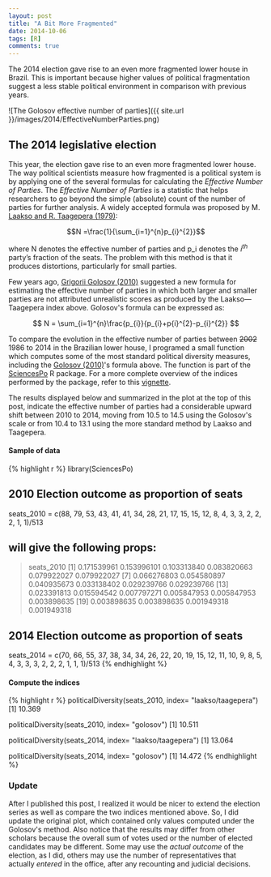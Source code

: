 ```yaml
---
layout: post
title: "A Bit More Fragmented" 
date: 2014-10-06
tags: [R]
comments: true
---
```


The 2014 election gave rise to an even more fragmented lower house in Brazil. This is important because higher values of political fragmentation suggest a less stable political environment in comparison with previous years.

![The Golosov effective number of parties]({{ site.url }}/images/2014/EffectiveNumberParties.png)

## The 2014 legislative election
This year, the election gave rise to an even more fragmented lower house. The way political scientists measure how fragmented is a political system is by applying one of the several formulas for calculating the *Effective Number of Parties*. The *Effective Number of Parties* is a statistic that helps researchers to go beyond the simple (absolute) count of the number of parties for further analysis. A widely accepted formula was proposed by M. [Laakso and R. Taagepera
 (1979)](http://cps.sagepub.com/content/12/1/3.extract): 

$$N =\frac{1}{\sum_{i=1}^{n}p_{i}^{2}}$$

 where N denotes the effective number of parties and p_i denotes the $i^{th}$ party’s fraction of the seats. The problem with this method is that it produces distortions, particularly for small parties.

Few years ago, [Grigorii Golosov (2010)](http://ppq.sagepub.com/content/16/2/171.abstract) suggested a new formula for estimating the effective number of parties in which both larger and smaller parties are not attributed unrealistic scores as produced by the Laakso—Taagepera index above. Golosov's formula can be expressed as:

$$ N = \sum_{i=1}^{n}\frac{p_{i}}{p_{i}+p{i}^{2}-p_{i}^{2}} $$
 
To compare the evolution in the effective number of parties between ~~2002~~ 1986 to 2014 in the Brazilian lower house, I programed a small function which computes some of the most standard political diversity measures, including the [Golosov (2010)](http://ppq.sagepub.com/content/16/2/171.abstract)'s formula above. The function is part of the [SciencesPo](https://cran.r-project.org/web/packages/SciencesPo/index.html) R package. For a more complete overview of the indices performed by the package, refer to this [vignette](https://cran.r-project.org/web/packages/SciencesPo/vignettes/Indices.html).

The results displayed below and summarized in the plot at the top of this post, indicate the effective number of parties had a considerable upward shift between 2010 to 2014, moving from 10.5 to 14.5 using the Golosov's scale or from 10.4 to 13.1 using the more standard method by Laakso and Taagepera.

#### Sample of data 
{% highlight r %}
library(SciencesPo)

## 2010 Election outcome as proportion of seats
 seats_2010 = c(88, 79, 53, 43, 41, 41, 34, 28, 21,
17, 15, 15, 12, 8, 4, 3, 3, 2, 2, 2, 1, 1)/513

## will give the following props:
> seats_2010
 [1] 0.171539961 0.153996101 0.103313840 0.083820663 0.079922027 0.079922027
 [7] 0.066276803 0.054580897 0.040935673 0.033138402 0.029239766 0.029239766
[13] 0.023391813 0.015594542 0.007797271 0.005847953 0.005847953 0.003898635
[19] 0.003898635 0.003898635 0.001949318 0.001949318

## 2014 Election outcome as proportion of seats
 seats_2014 = c(70, 66, 55, 37, 38, 34, 34, 26, 22, 20, 19, 
15, 12, 11, 10, 9, 8, 5, 4, 3, 3, 3, 2, 2, 2, 1, 1, 1)/513
{% endhighlight %}

#### Compute the indices

{% highlight r %}
politicalDiversity(seats_2010, index= "laakso/taagepera")
[1] 10.369

politicalDiversity(seats_2010, index= "golosov")
[1] 10.511

politicalDiversity(seats_2014, index= "laakso/taagepera")
[1] 13.064
 
politicalDiversity(seats_2014, index= "golosov")
[1] 14.472
{% endhighlight %}

### Update
After I published this post, I realized it would be nicer to extend the election series as well as compare the two indices mentioned above. So, I did update the original plot, which contained only values computed under the Golosov's method. Also notice that the results may differ from other scholars because the overall sum of votes used or the number of elected candidates may be different. Some may use the *actual outcome* of the election, as I did, others may use the number of representatives that actually *entered* in the office, after any recounting and judicial decisions.